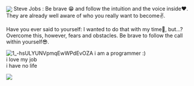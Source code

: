 
<img src="https://user-images.githubusercontent.com/109272757/183494066-408641dc-b8c3-4d84-90d5-53a01ecbced7.jpg" align="center" />
Steve Jobs :
Be brave 😁 and follow the intuition and the voice inside❤. They are already well aware of who you really want to become✌. 

Have you ever said to yourself: I wanted to do that with my time🤨, but…? Overcome this, however, fears and obstacles. Be brave to follow the call within yourself😎.

![1_-hsULYUNVpmqEwWPdEvOZA](https://user-images.githubusercontent.com/109272757/183496681-aa8beb7c-4965-4a5e-9e6c-8437cbb6a24c.gif)
i am a programmer :) <br>
i love my job <br>
i have no life
<!--
**fatemehPSG/fatemehPSG** is a ✨ _special_ ✨ repository because its `README.md` (this file) appears on your GitHub profile.

Here are some ideas to get you started:

- 🔭 I’m currently working on ...
- 🌱 I’m currently learning ...
- 👯 I’m looking to collaborate on ...
- 🤔 I’m looking for help with ...
- 💬 Ask me about ...
- 📫 How to reach me: ...
- 😄 Pronouns: ...
- ⚡ Fun fact: ...
-->
<a href="https://github.com/fatemehPSG">
<img align="center" src="https://github-readme-stats.vercel.app/api?username=fatemehPSG&show_icons=true&count_private=true&include_all_commits=true" /></a>


